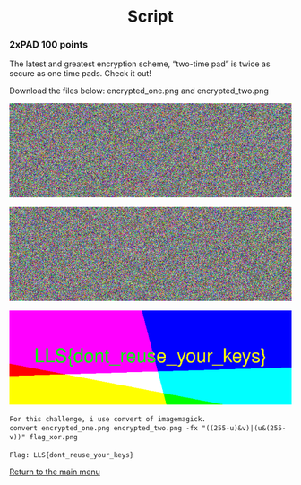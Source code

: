 
<h1 align="center">Script</h1>


<h3>2xPAD 100 points</h3>

The latest and greatest encryption scheme, “two-time pad” is twice as secure as one time pads. Check it out!

Download the files below: encrypted_one.png and encrypted_two.png

<p align="center"><img src="../Files/encrypted_one.png"></img></p>

<p align="center"><img src="../Files/encrypted_two.png"></img></p>

<p align="center"><img src="../Files/flag_xor.png"></img></p>

``` shell
For this challenge, i use convert of imagemagick.
convert encrypted_one.png encrypted_two.png -fx "((255-u)&v)|(u&(255-v))" flag_xor.png

Flag: LLS{dont_reuse_your_keys}
```

<p align="left"><a href="https://github.com/Ne0Lux-C1Ph3r/WRITE-UP/blob/master/VirSecCon CTF/index.md">Return to the main menu</a></p>


